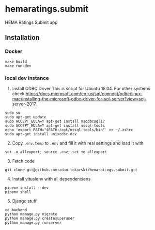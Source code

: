 # hemaratings.submit
HEMA Ratings Submit app


## Installation
### Docker
```
make build
make run-dev
```

### local dev instance 
1. Install ODBC Driver 
This is script for Ubuntu 18.04. For other systems check https://docs.microsoft.com/en-us/sql/connect/odbc/linux-mac/installing-the-microsoft-odbc-driver-for-sql-server?view=sql-server-2017. 
```
sudo su  
sudo apt-get update  
sudo ACCEPT_EULA=Y apt-get install msodbcsql17  
sudo ACCEPT_EULA=Y apt-get install mssql-tools    
echo 'export PATH="$PATH:/opt/mssql-tools/bin"' >> ~/.zshrc    
sudo apt-get install unixodbc-dev
```

2. Copy `.env.temp` to `.env` and fill it with real settings and load it with  
```
set -o allexport; source .env; set +o allexport
```

3. Fetch code
```
git clone git@github.com:adam-tokarski/hemaratings.submit.git
```


4. Install vitualenv with all dependenciens
```
pipenv install --dev
pipenv shell
```

5. Django stuff
```
cd backend
python manage.py migrate
python manage.py createsuperuser
python manage.py runserver
```
